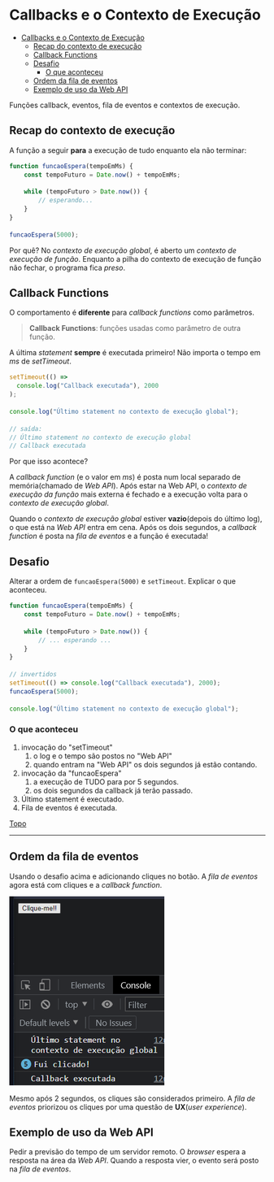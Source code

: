 # Callbacks e o Contexto de Execução

- [Callbacks e o Contexto de Execução](#callbacks-e-o-contexto-de-execução)
	- [Recap do contexto de execução](#recap-do-contexto-de-execução)
	- [Callback Functions](#callback-functions)
	- [Desafio](#desafio)
		- [O que aconteceu](#o-que-aconteceu)
	- [Ordem da fila de eventos](#ordem-da-fila-de-eventos)
	- [Exemplo de uso da Web API](#exemplo-de-uso-da-web-api)

Funções callback, eventos, fila de eventos e contextos de execução.

## Recap do contexto de execução

A função a seguir **para** a execução de tudo enquanto ela não terminar:
```js
function funcaoEspera(tempoEmMs) {
	const tempoFuturo = Date.now() + tempoEmMs;

	while (tempoFuturo > Date.now()) {
		// esperando...
	}
}

funcaoEspera(5000);
```
Por quê? No *contexto de execução global*, é aberto um *contexto de execução de função*. Enquanto a pilha do contexto de execução de função não fechar, o programa fica *preso*.

## Callback Functions

O comportamento é **diferente** para *callback functions* como parâmetros.

>**Callback Functions**: funções usadas como parâmetro de outra função.

A última *statement* **sempre** é executada primeiro! Não importa o tempo em *ms* de *setTimeout*.

```js
setTimeout(() =>
  console.log("Callback executada"), 2000
);

console.log("Último statement no contexto de execução global");

// saída:
// Último statement no contexto de execução global
// Callback executada
```
Por que isso acontece?

A *callback function* (e o valor em *ms*) é posta num local separado de memória(chamado de *Web API*). Após estar na Web API, o *contexto de execução da função* mais externa é fechado e a execução volta para o *contexto de execução global*.

Quando o *contexto de execução global* estiver **vazio**(depois do último log), o que está na *Web API* entra em cena. Após os dois segundos, a *callback function* é posta na *fila de eventos* e a função é executada!

## Desafio

Alterar a ordem de `funcaoEspera(5000)` e `setTimeout`. Explicar o que aconteceu.

```js
function funcaoEspera(tempoEmMs) {
	const tempoFuturo = Date.now() + tempoEmMs;

	while (tempoFuturo > Date.now()) {
		// ... esperando ...
	}
}

// invertidos
setTimeout(() => console.log("Callback executada"), 2000);
funcaoEspera(5000);

console.log("Último statement no contexto de execução global");
```

### O que aconteceu

1. invocação do "setTimeout"
   1. o log e o tempo são postos no "Web API"
   2. quando entram na "Web API" os dois segundos já estão contando.
2. invocação da "funcaoEspera"
   1. a execução de TUDO para por 5 segundos.
   2. os dois segundos da callback já terão passado.
3. Último statement é executado.
4. Fila de eventos é executada.

[Topo](#callbacks-e-o-contexto-de-execução)

---

## Ordem da fila de eventos

Usando o desafio acima e adicionando cliques no botão. A *fila de eventos* agora está com cliques e a *callback function*.

![](../prints/2023-03-23-19-49-54.png)

Mesmo após 2 segundos, os cliques são considerados primeiro. A *fila de eventos* priorizou os cliques por uma questão de **UX**(*user experience*).

## Exemplo de uso da Web API

Pedir a previsão do tempo de um servidor remoto. O *browser* espera a resposta na área da *Web API*. Quando a resposta vier, o evento será posto na *fila de eventos*.
